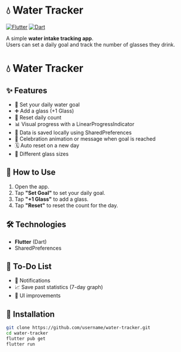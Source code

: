 # 💧 Water Tracker

[![Flutter](https://img.shields.io/badge/Flutter-02569B?style=for-the-badge&logo=flutter&logoColor=white)](https://flutter.dev/)
[![Dart](https://img.shields.io/badge/Dart-0175C2?style=for-the-badge&logo=dart&logoColor=white)](https://dart.dev/)


A simple **water intake tracking app**.  
Users can set a daily goal and track the number of glasses they drink.
# 💧 Water Tracker

## ✨ Features

- 🎯 Set your daily water goal
- ➕ Add a glass (+1 Glass)
- 🔄 Reset daily count
- 📊 Visual progress with a LinearProgressIndicator
- 💾 Data is saved locally using SharedPreferences
- 🎉 Celebration animation or message when goal is reached
- 🗓 Auto reset on a new day
- 🥤 Different glass sizes

## 📝 How to Use

1. Open the app.  
2. Tap **"Set Goal"** to set your daily goal.  
3. Tap **"+1 Glass"** to add a glass.  
4. Tap **"Reset"** to reset the count for the day.

## 🛠 Technologies

- **Flutter** (Dart)  
- SharedPreferences

## 📌 To-Do List

- 🔔 Notifications
- 📈 Save past statistics (7-day graph)
- 🎨 UI improvements

## 🚀 Installation

```bash
git clone https://github.com/username/water-tracker.git
cd water-tracker
flutter pub get
flutter run
